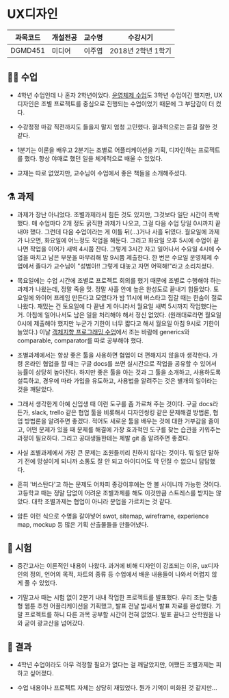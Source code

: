 # UX디자인

과목코드 | 개설전공 | 교수명 | 수강시기 |
--------|---------|--------|---------|
DGMD451 | 미디어 | 이주엽 | 2018년 2학년 1학기 |

## 👩‍🏫 수업

* 4학년 수업인데 나 혼자 2학년이었다. [운영체제 수업](../CSE311_Operating-Systems)도 3학년 수업이긴 했지만, UX디자인은 조별 프로젝트를 중심으로 진행되는 수업이었기 때문에 그 부담감이 더 컸다.

* 수강정정 마감 직전까지도 들을지 말지 엄청 고민했다. 결과적으로는 듣길 잘한 것 같다.

* 1분기는 이론을 배우고 2분기는 조별로 어플리케이션을 기획, 디자인하는 프로젝트를 했다. 항상 야매로 했던 일을 체계적으로 배울 수 있었다.

* 교재는 따로 없었지만, 교수님이 수업에서 좋은 책들을 소개해주셨다.

## ⚗️ 과제

* 과제가 장난 아니었다. 조별과제라서 힘든 것도 있지만, 그것보다 일단 시간이 촉박했다. 매 수업마다 2개 정도 굵직한 과제가 나오고, 그걸 다음 수업 당일 0시까지 끝내야 했다. 그런데 다음 수업이라는 게 이틀 뒤(...)거나 사흘 뒤였다. 월요일에 과제가 나오면, 화요일에 어느정도 작업을 해둔다. 그리고 화요일 오후 5시에 수업이 끝나면 작업을 이어가 새벽 4시쯤 잔다. 그렇게 3시간 자고 일어나서 수요일 4시에 수업을 마치고 남은 부분을 마무리해 밤 9시쯤 제출한다. 한 번은 수요일 운영체제 수업에서 졸다가 교수님이 "성범아!! 그렇게 대놓고 자면 어떡해!"라고 소리치셨다.

* 목요일에는 수업 시간에 조별로 프로젝트 회의를 했기 때문에 조별로 수행해야 하는 과제가 나왔는데, 정말 죽을 맛. 정말 사흘 안에 높은 완성도로 끝내기 힘들었다. 토요일에 와이어 프레임 만든다고 모였다가 밤 11시에 버스타고 집갈 때는 한숨이 절로 나왔다. 재밌는 건 토요일에 다 끝낸 게 아니라서 월요일 새벽 5시까지 작업했다는 거. 아침에 일어나서도 남은 일을 처리해야 해서 정신 없었다. (원래대로라면 월요일 0시에 제출해야 했지만 누군가 기한이 너무 짧다고 해서 월요일 아침 9시로 기한이 늘었다.) 이날 [객체지향 프로그래밍 수업](../CSE231_Object-Oriented-Programming)에서 조는 바람에 generics와 comparable, comparator를 따로 공부해야 했다.

* 조별과제에서는 항상 좋은 툴을 사용하면 협업이 더 편해지지 않을까 생각한다. 가령 온라인 협업을 할 때는 구글 docs를 쓰면 실시간으로 작업을 공유할 수 있어서 능률이 상당히 높아진다. 하지만 좋은 툴을 아는 것과 그 툴을 소개하고, 사용하도록 설득하고, 경우에 따라 가입을 유도하고, 사용법을 알려주는 것은 별개의 일이라는 것을 깨달았다.

* 그래서 생각한게 아예 신입생 때 이런 도구를 좀 가르쳐 주는 것이다. 구글 docs라든가, slack, trello 같은 협업 툴을 비롯해서 디자인씽킹 같은 문제해결 방법론, 협업 방법론을 알려주면 좋겠다. 적어도 새로운 툴을 배우는 것에 대한 거부감을 줄이고, 어떤 문제가 있을 때 문제를 해결에 가장 효과적인 도구를 찾는 습관을 키워주는 과정이 필요하다. 그리고 공대생들한테는 제발 git 좀 알려주면 좋겠다.

* 사실 조별과제에서 가장 큰 문제는 조원들끼리 친하지 않다는 것이다. 뭐 일단 말하기 전에 망설이게 되니까 소통도 잘 안 되고 아이디어도 막 던질 수 없으니 답답했다.

* 흔히 '버스탄다'고 하는 문제도 어차피 종강이후에는 안 볼 사이니까 가능한 것이다. 고등학교 때는 정말 답없이 어려운 조별과제를 해도 이것만큼 스트레스를 받지는 않았다. 대학 조별과제는 협업이 아니라 분업을 가르치는 것 같다.

* 암튼 이런 식으로 수명을 갈아넣어 swot, sitemap, wireframe, experience map, mockup 등 많은 기획 산출물들을 만들어냈다.

## 📝 시험

* 중간고사는 이론적인 내용이 나왔다. 과거에 비해 디자인이 강조되는 이유, ux디자인의 정의, 언어의 목적, 차트의 종류 등 수업에서 배운 내용들이 나와서 어렵지 않게 풀 수 있었다.

* 기말고사 때는 시험 없이 2분기 내내 작업한 프로젝트를 발표했다. 우리 조는 맞춤형 웹툰 추천 어플리케이션을 기획했고, 발표 전날 밤새서 발표 자료를 완성했다. 기말 프로젝트를 하니 다른 과목 공부할 시간이 전혀 없었다. 발표 끝나고 산학원을 나와 굳이 광교산을 넘어갔다.

## 🎲 결과

* 4학년 수업이라도 아무 걱정할 필요가 없다는 걸 깨달았지만, 어쨌든 조별과제는 피하고 싶어졌다.

* 수업 내용이나 프로젝트 자체는 상당히 재밌었다. 뭔가 기억이 미화된 것 같지만...